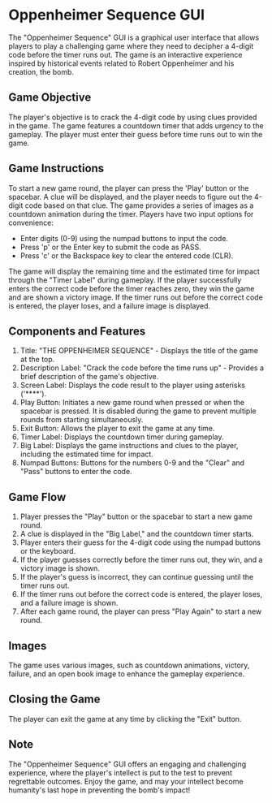 # Oppenheimer Sequence GUI 

The "Oppenheimer Sequence" GUI is a graphical user interface that allows players to play a challenging game where they need to decipher a 4-digit code before the timer runs out. The game is an interactive experience inspired by historical events related to Robert Oppenheimer and his creation, the bomb.

## Game Objective

The player's objective is to crack the 4-digit code by using clues provided in the game. The game features a countdown timer that adds urgency to the gameplay. The player must enter their guess before time runs out to win the game.

## Game Instructions

To start a new game round, the player can press the 'Play' button or the spacebar. A clue will be displayed, and the player needs to figure out the 4-digit code based on that clue. The game provides a series of images as a countdown animation during the timer. Players have two input options for convenience:

- Enter digits (0-9) using the numpad buttons to input the code.
- Press 'p' or the Enter key to submit the code as PASS.
- Press 'c' or the Backspace key to clear the entered code (CLR).

The game will display the remaining time and the estimated time for impact through the "Timer Label" during gameplay. If the player successfully enters the correct code before the timer reaches zero, they win the game and are shown a victory image. If the timer runs out before the correct code is entered, the player loses, and a failure image is displayed.

## Components and Features

1. Title: "THE OPPENHEIMER SEQUENCE" - Displays the title of the game at the top.
2. Description Label: "Crack the code before the time runs up" - Provides a brief description of the game's objective.
3. Screen Label: Displays the code result to the player using asterisks ('****').
4. Play Button: Initiates a new game round when pressed or when the spacebar is pressed. It is disabled during the game to prevent multiple rounds from starting simultaneously.
5. Exit Button: Allows the player to exit the game at any time.
6. Timer Label: Displays the countdown timer during gameplay.
7. Big Label: Displays the game instructions and clues to the player, including the estimated time for impact.
8. Numpad Buttons: Buttons for the numbers 0-9 and the "Clear" and "Pass" buttons to enter the code.

## Game Flow

1. Player presses the "Play" button or the spacebar to start a new game round.
2. A clue is displayed in the "Big Label," and the countdown timer starts.
3. Player enters their guess for the 4-digit code using the numpad buttons or the keyboard.
4. If the player guesses correctly before the timer runs out, they win, and a victory image is shown.
5. If the player's guess is incorrect, they can continue guessing until the timer runs out.
6. If the timer runs out before the correct code is entered, the player loses, and a failure image is shown.
7. After each game round, the player can press "Play Again" to start a new round.

## Images

The game uses various images, such as countdown animations, victory, failure, and an open book image to enhance the gameplay experience.

## Closing the Game

The player can exit the game at any time by clicking the "Exit" button.

## Note

The "Oppenheimer Sequence" GUI offers an engaging and challenging experience, where the player's intellect is put to the test to prevent regrettable outcomes. Enjoy the game, and may your intellect become humanity's last hope in preventing the bomb's impact!

